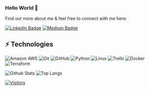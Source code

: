 ### Hello World 👋

<!-- My name is Brent Collins and I am a DevOps Engineering enthusiast currently enrolled in the Level Up In Tech program. My interests lie in the world of cloud engineering and cloud security. Currently, I am learning the intricasies of cloud engineering and creating related projects in the meantime. I'm looking forward to more creating and connecting as this journey unfolds and hope to fork with you all soon!-->

Find out more about me & feel free to connect with me here:

<!-- Replace the fields below with the information requested. Remember to remove the encapsulating <> characters. For spaces in names, use %20 (e.g. Broadus%20Palmer) -->

[![Linkedin Badge](https://img.shields.io/badge/-(Brenton%20Collins)-blue?style=flat-square&logo=Linkedin&logoColor=white&link=https://www.linkedin.com/in/brenton-collins-547b29ba)](https://www.linkedin.com/in/brenton-collins-547b29ba)
[![Medium Badge](https://img.shields.io/badge/Brenton%20Collins-12100E?style=flat-square&logo=medium&logoColor=white&link=https://medium.com/@brentoncollins012)](https://medium.com/@brentcollins012)


## ⚡ Technologies

<!-- Check out the Badges folder for more badges -->

![Amazon AWS](https://img.shields.io/badge/Amazon%20AWS-232F3E?style=flat-square&logo=amazon-aws)
![Git](https://img.shields.io/badge/-Git-black?style=flat-square&logo=git)
![GitHub](https://img.shields.io/badge/-GitHub-181717?style=flat-square&logo=github)
![Python](https://img.shields.io/badge/-Python-black?style=flat-square&logo=Python)
![Linux](https://img.shields.io/badge/Linux-FCC624?style=flat-square&logo=linux&logoColor=black)
![Trello](https://img.shields.io/badge/Trello-%23026AA7.svg?style=flat-square&logo=Trello&logoColor=white)
![Docker](https://img.shields.io/badge/docker-%230db7ed.svg?style=for-the-badge&logo=docker&logoColor=white)
![Terraform](https://img.shields.io/badge/terraform-%235835CC.svg?style=for-the-badge&logo=terraform&logoColor=white)

<!-- Replace the fields below with the information requested. Remember to remove the encapsulating <> characters. -->

![Github Stats](https://github-readme-stats.vercel.app/api?username=bjc2012&count_private=true&show_icons=true&include_all_commits=true)
![Top Langs](https://github-readme-stats.vercel.app/api/top-langs/?username=bjc2012&hide=TeX&layout=compact)


[![Visitors](https://api.visitorbadge.io/api/visitors?path=LevelUpInTech%2FLevelUpInTech&label=VISITORS&countColor=%23263759)](https://visitorbadge.io/status?path=LevelUpInTech%2FLevelUpInTech)
